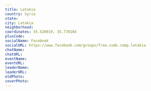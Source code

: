 ```yaml
---
title: Latakia
country: Syria
state: 
city: Latakia
neighborhood: 
coordinates: 35.520019, 35.778104
plusCode:
socialName: Facebook
socialURL: https://www.facebook.com/groups/free.code.camp.latakia
chatName:
chatURL:
eventName:
eventURL:
leaderName:
leaderURL:
oldPhoto: 
coverPhoto:
---
```

